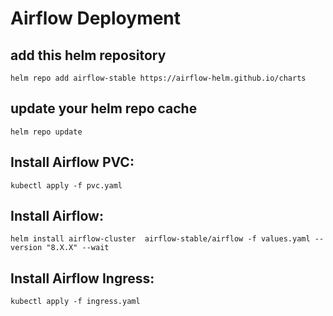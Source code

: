 # Airflow Deployment

## add this helm repository

```
helm repo add airflow-stable https://airflow-helm.github.io/charts
```

## update your helm repo cache

```
helm repo update
```

## Install Airflow PVC:

```
kubectl apply -f pvc.yaml
```

## Install Airflow:

```
helm install airflow-cluster  airflow-stable/airflow -f values.yaml --version "8.X.X" --wait
```

## Install Airflow Ingress:

```
kubectl apply -f ingress.yaml
```
